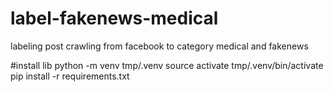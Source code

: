 # label-fakenews-medical
labeling post crawling from facebook to category medical and fakenews

#install lib
python -m venv tmp/.venv
source activate tmp/.venv/bin/activate
pip install -r requirements.txt
